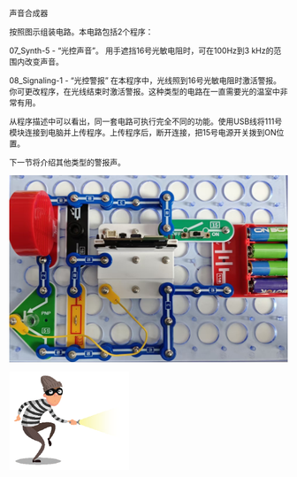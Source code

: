 声音合成器

按照图示组装电路。本电路包括2个程序：

07_Synth-5 - “光控声音”。
用手遮挡16号光敏电阻时，可在100Hz到3 kHz的范围内改变声音。

08_Signaling-1 - “光控警报”
在本程序中，光线照到16号光敏电阻时激活警报。你可更改程序，在光线结束时激活警报。这种类型的电路在一直需要光的温室中非常有用。

从程序描述中可以看出，同一套电路可执行完全不同的功能。使用USB线将111号模块连接到电脑并上传程序。上传程序后，断开连接，把15号电源开关拨到ON位置。

下一节将介绍其他类型的警报声。

![](083p1.jpg)

![](083p2.png)